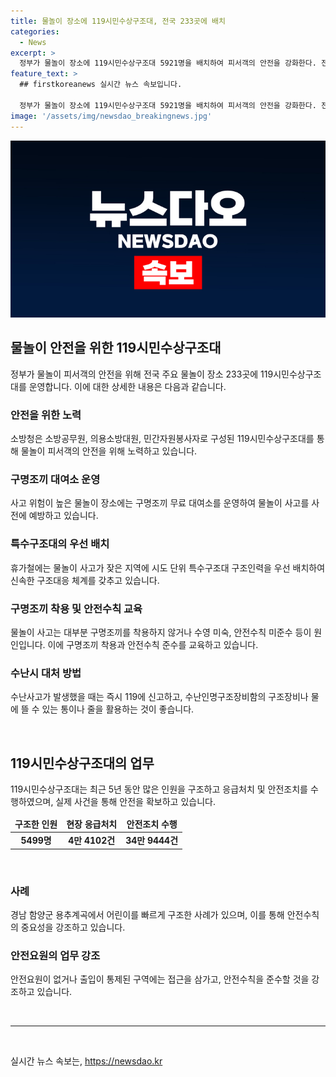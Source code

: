 ```yaml
---
title: 물놀이 장소에 119시민수상구조대, 전국 233곳에 배치
categories:
  - News
excerpt: >
  정부가 물놀이 장소에 119시민수상구조대 5921명을 배치하여 피서객의 안전을 강화한다. 전국 주요 물놀이 장소에 순찰활동, 안전지도, 구명조끼 무료 대여소 등을 운영하고 물놀이 사고를 사전에 예방한다. 피서객이 몰리는 휴가철에는 특수구조대를 우선 배치하여 신속한 대응체계를 구축한다. 작년에는 5499명 구조, 44102건 응급처치, 349444건 안전조치를 수행했으며, 사례로는 어린이를 빠르게 구조한 사례도 있다. 현실적인 안전수칙을 강조하며 119에 신고하고 구명조끼 착용을 권고하고 있다.
feature_text: >
  ## firstkoreanews 실시간 뉴스 속보입니다.

  정부가 물놀이 장소에 119시민수상구조대 5921명을 배치하여 피서객의 안전을 강화한다. 전국 주요 물놀이 장소에 순찰활동, 안전지도, 구명조끼 무료 대여소 등을 운영하고 물놀이 사고를 사전에 예방한다. 피서객이 몰리는 휴가철에는 특수구조대를 우선 배치하여 신속한 대응체계를 구축한다. 작년에는 5499명 구조, 44102건 응급처치, 349444건 안전조치를 수행했으며, 사례로는 어린이를 빠르게 구조한 사례도 있다. 현실적인 안전수칙을 강조하며 119에 신고하고 구명조끼 착용을 권고하고 있다.
image: '/assets/img/newsdao_breakingnews.jpg'
---
```


<p><img src="/assets/img/newsdao_breakingnews.jpg" alt="firstkoreanews 속보" /></p>

<h2 data-ke-size="size26">물놀이 안전을 위한 119시민수상구조대</h2>

<p data-ke-size="size16">정부가 물놀이 피서객의 안전을 위해 전국 주요 물놀이 장소 233곳에 119시민수상구조대를 운영합니다. 이에 대한 상세한 내용은 다음과 같습니다.</p>

<h3><b>안전을 위한 노력</b></h3>

<p data-ke-size="size16">소방청은 소방공무원, 의용소방대원, 민간자원봉사자로 구성된 119시민수상구조대를 통해 물놀이 피서객의 안전을 위해 노력하고 있습니다.</p>

<h3><b>구명조끼 대여소 운영</b></h3>

<p data-ke-size="size16">사고 위험이 높은 물놀이 장소에는 구명조끼 무료 대여소를 운영하여 물놀이 사고를 사전에 예방하고 있습니다.</p>

<h3><b>특수구조대의 우선 배치</b></h3>

<p data-ke-size="size16">휴가철에는 물놀이 사고가 잦은 지역에 시도 단위 특수구조대 구조인력을 우선 배치하여 신속한 구조대응 체계를 갖추고 있습니다.</p>

<h3><b>구명조끼 착용 및 안전수칙 교육</b></h3>

<p data-ke-size="size16">물놀이 사고는 대부분 구명조끼를 착용하지 않거나 수영 미숙, 안전수칙 미준수 등이 원인입니다. 이에 구명조끼 착용과 안전수칙 준수를 교육하고 있습니다.</p>

<h3><b>수난시 대처 방법</b></h3>

<p data-ke-size="size16">수난사고가 발생했을 때는 즉시 119에 신고하고, 수난인명구조장비함의 구조장비나 물에 뜰 수 있는 통이나 줄을 활용하는 것이 좋습니다.</p>

<p data-ke-size="size16">&nbsp;</p>

<h2 data-ke-size="size26">119시민수상구조대의 업무</h2>

<p data-ke-size="size16">119시민수상구조대는 최근 5년 동안 많은 인원을 구조하고 응급처치 및 안전조치를 수행하였으며, 실제 사건을 통해 안전을 확보하고 있습니다.</p>

<table>
    <thead>
        <tr>
            <td style="text-align: center; height: 17px;"><b>구조한 인원</b></td>
            <td style="text-align: center; height: 17px;"><b>현장 응급처치</b></td>
            <td style="text-align: center; height: 17px;"><b>안전조치 수행</b></td>
        </tr>
    </thead>
    <tbody>
        <tr>
            <td style="text-align: center; height: 17px;"><b>5499명</b></td>
            <td style="text-align: center; height: 17px;"><b>4만 4102건</b></td>
            <td style="text-align: center; height: 17px;"><b>34만 9444건</b></td>
        </tr>
    </tbody>
</table>

<p data-ke-size="size16">&nbsp;</p>

<h3><b>사례</b></h3>

<p data-ke-size="size16">경남 함양군 용추계곡에서 어린이를 빠르게 구조한 사례가 있으며, 이를 통해 안전수칙의 중요성을 강조하고 있습니다.</p>

<h3><b>안전요원의 업무 강조</b></h3>

<p data-ke-size="size16">안전요원이 없거나 출입이 통제된 구역에는 접근을 삼가고, 안전수칙을 준수할 것을 강조하고 있습니다.</p>

<p data-ke-size="size16">&nbsp;</p>

<hr>

<p data-ke-size="size16">&nbsp;</p>
실시간 뉴스 속보는, <a href="https://newsdao.kr" rel="dofollow">https://newsdao.kr</a>


